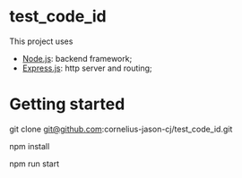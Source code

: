 # test_code_id

This project uses

<ul>
  <li><a href='https://nodejs.org/en/'>Node.js</a>: backend framework;</li>
  <li><a href='https://expressjs.com/'>Express.js</a>: http server and routing;</li>
</ul>

# Getting started
  git clone git@github.com:cornelius-jason-cj/test_code_id.git
  
  npm install
  
  npm run start
